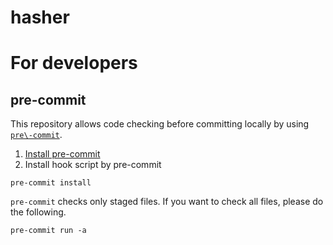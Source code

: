 # hasher

# For developers

## pre-commit

This repository allows code checking before committing locally by using [`pre\-commit`](https://pre-commit.com/).


1. [Install pre\-commit](https://pre-commit.com/#install)
2. Install hook script by pre-commit
```
pre-commit install
```

`pre-commit` checks only staged files. If you want to check all files, please do the following.

```
pre-commit run -a
```

